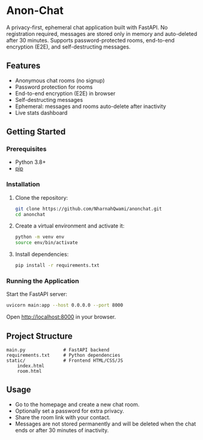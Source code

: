 # Anon-Chat

A privacy-first, ephemeral chat application built with FastAPI. No registration required, messages are stored only in memory and auto-deleted after 30 minutes. Supports password-protected rooms, end-to-end encryption (E2E), and self-destructing messages.

## Features

- Anonymous chat rooms (no signup)
- Password protection for rooms
- End-to-end encryption (E2E) in browser
- Self-destructing messages
- Ephemeral: messages and rooms auto-delete after inactivity
- Live stats dashboard

## Getting Started

### Prerequisites

- Python 3.8+
- [pip](https://pip.pypa.io/en/stable/)

### Installation

1. Clone the repository:

   ```sh
   git clone https://github.com/NharnahQwami/anonchat.git
   cd anonchat
   ```

2. Create a virtual environment and activate it:

   ```sh
   python -m venv env
   source env/bin/activate
   ```

3. Install dependencies:

   ```sh
   pip install -r requirements.txt
   ```

### Running the Application

Start the FastAPI server:

```sh
uvicorn main:app --host 0.0.0.0 --port 8000
```

Open [http://localhost:8000](http://localhost:8000) in your browser.

## Project Structure

```
main.py              # FastAPI backend
requirements.txt     # Python dependencies
static/              # Frontend HTML/CSS/JS
    index.html
    room.html
```

## Usage

- Go to the homepage and create a new chat room.
- Optionally set a password for extra privacy.
- Share the room link with your contact.
- Messages are not stored permanently and will be deleted when the chat ends or after 30 minutes of inactivity.
